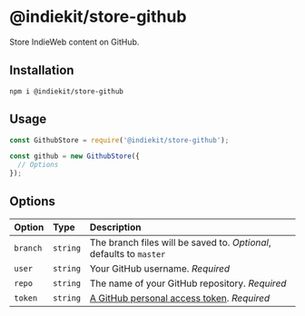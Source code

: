 # @indiekit/store-github

Store IndieWeb content on GitHub.

## Installation

`npm i @indiekit/store-github`

## Usage

```js
const GithubStore = require('@indiekit/store-github');

const github = new GithubStore({
  // Options
});
```

## Options

| Option | Type | Description |
| :----- | :--- | :---------- |
| `branch` | `string` | The branch files will be saved to. *Optional*, defaults to `master` |
| `user` | `string` | Your GitHub username. *Required* |
| `repo` | `string` | The name of your GitHub repository. *Required* |
| `token` | `string` | [A GitHub personal access token][pat]. *Required* |

[pat]: https://docs.github.com/en/authentication/keeping-your-account-and-data-secure/creating-a-personal-access-token
